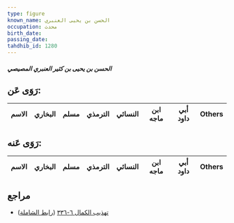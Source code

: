 ```yaml
---
type: figure
known_name: الحسن بن يحيى العنبري
occupation: محدث
birth_date:
passing_date:
tahdhib_id: 1280
---
```

##### الحسن بن يحيى بن كثير العنبري المصيصي

## رَوَى عَن:
| الاسم | البخاري | مسلم | الترمذي | النسائي | ابن ماجه | أبي داود | Others |
| ----- | ------- | ---- | ------- | ------- | -------- | -------- | ------ |
## رَوَى عَنه:
| الاسم | البخاري | مسلم | الترمذي | النسائي | ابن ماجه | أبي داود | Others |
| ----- | ------- | ---- | ------- | ------- | -------- | -------- | ------ |
## مراجع
- [تهذيب الكمال ٦-٣٣٦](obsidian://open?vault=Tahdhib-al-Kamal&file=Figures/١٢٨٠-الحسن%20بن%20يحيى%20بن%20كثير%20العنبري%20المصيصي) ([رابط الشاملة](https://shamela.ws/book/3722/3000))